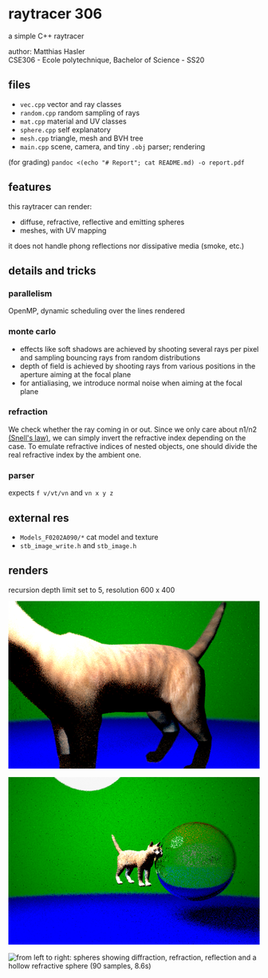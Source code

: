 # raytracer 306
a simple C++ raytracer  

author: Matthias Hasler  
CSE306 - Ecole polytechnique, Bachelor of Science - SS20  

## files
- `vec.cpp` vector and ray classes
- `random.cpp` random sampling of rays
- `mat.cpp` material and UV classes
- `sphere.cpp` self explanatory
- `mesh.cpp` triangle, mesh and BVH tree
- `main.cpp` scene, camera, and tiny `.obj` parser; rendering

(for grading)
`pandoc <(echo "# Report"; cat README.md) -o report.pdf`

## features
this raytracer can render:

- diffuse, refractive, reflective and emitting spheres
- meshes, with UV mapping

it does not handle phong reflections nor dissipative media (smoke, etc.)

## details and tricks
### parallelism
OpenMP, dynamic scheduling over the lines rendered

### monte carlo
- effects like soft shadows are achieved by shooting
several rays per pixel and sampling bouncing rays from random distributions
- depth of field is achieved by shooting rays from various positions
in the aperture aiming at the focal plane
- for antialiasing, we introduce normal noise when aiming at the focal plane

### refraction
We check whether the ray coming in or out.
Since we only care about n1/n2
[(Snell's law)](https://en.wikipedia.org/wiki/Snell%27s_law),
we can simply invert the refractive index depending on the case.
To emulate refractive indices of nested objects,
one should divide the real refractive index
by the ambient one.

### parser
expects `f v/vt/vn` and `vn x y z`

## external res
- `Models_F0202A090/*` cat model and texture
- `stb_image_write.h` and `stb_image.h`

## renders
recursion depth limit set to 5, resolution 600 x 400

![big cat (30 samples. 4m35s)](renders/cat1.png)

![little cat and hollow sphere (5 samples)](renders/cat2.png)

![from left to right: spheres showing diffraction, refraction, reflection and
a hollow refractive sphere (90 samples, 8.6s)](renders/balls.png)
